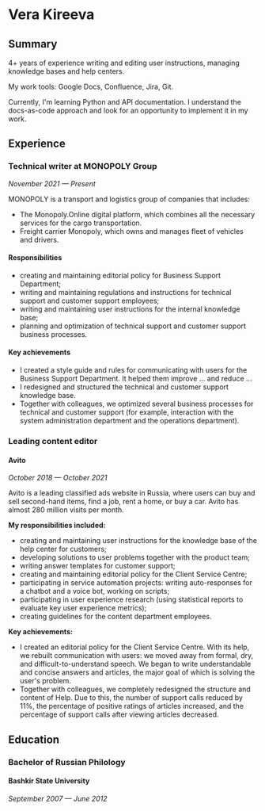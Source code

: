 # Vera Kireeva
## Summary
4+ years of experience writing and editing user instructions, managing knowledge bases and help centers. 

My work tools: Google Docs, Confluence, Jira, Git.

Currently, I'm learning Python and API documentation.
I understand the docs-as-code approach and look for 
an opportunity to implement it in my work.

## Experience 

### Technical writer at MONOPOLY Group
*November 2021 — Present*

MONOPOLY is a transport and logistics group of companies that includes:
* The Monopoly.Online digital platform, which combines all the necessary services for the cargo transportation.
* Freight carrier Monopoly, which owns and manages fleet of vehicles and drivers.

#### Responsibilities

* creating and maintaining editorial policy for Business Support Department;
* writing and maintaining regulations and instructions for technical support and customer support employees;
* writing and maintaining user instructions for the internal knowledge base;
* planning and optimization of technical support and customer support business processes.

#### Key achievements

* I created a style guide and rules for communicating with users
  for the Business Support Department.
  It helped them improve ... and reduce ...
* I redesigned and structured the technical and customer support knowledge base.
* Together with colleagues, we optimized several business processes for technical and customer support (for example, interaction with the system administration department and the operations department).

### Leading content editor
#### Avito 
*October 2018 — October 2021*

Avito is a leading classified ads website in Russia,
where users can buy and sell second-hand items,
find a job, rent a home, or buy a car.
Avito has almost 280 million visits per month.

**My responsibilities included:**

* creating and maintaining user instructions for the knowledge base of the help center for customers;
* developing solutions to user problems together with the product team;
* writing answer templates for customer support;
* creating and maintaining editorial policy for the Client Service Centre;
* participating in service automation projects: writing auto-responses for a chatbot and a voice bot, working on scripts;
* participating in user experience research (using statistical reports to evaluate key user experience metrics);
* creating guidelines for the content department employees.

**Key achievements:**

* I created an editorial policy for the Client Service Centre. With its help, we rebuilt communication with users: we moved away from formal, dry, and difficult-to-understand speech. We began to write understandable and concise answers and articles, the major goal of which is solving the user's problem.
* Together with colleagues, we completely redesigned the structure and content of Help. Due to this, the number of support calls reduced by 11%, the percentage of positive ratings of articles increased, and the percentage of support calls after viewing articles decreased.

## Education
### Bachelor of Russian Philology
#### Bashkir State University
*September 2007 — June 2012*
